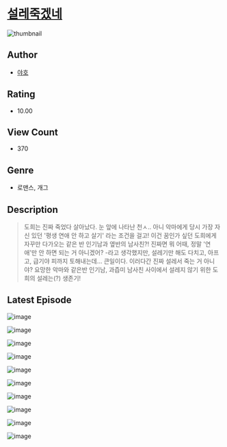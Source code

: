 # [설레죽겠네](https://comic.naver.com/challenge/list?titleId=810194)
![thumbnail](https://image-comic.pstatic.net/user_contents_data/challenge_comic/2023/05/24/305716/upload_7149855165467930933_480x623.jpeg)

## Author
- [야호](https://comic.naver.com/artistTitle?id=305716)

## Rating
- 10.00

## View Count
- 370

## Genre
- 로맨스, 개그

## Description
> 도희는 진짜 죽었다 살아났다. 눈 앞에 나타난 천ㅅ.. 아니 악마에게 당시 가장 자신 있던 '평생 연애 안 하고 살기' 라는 조건을 걸고! 이건 꿈인가 싶던 도희에게 자꾸만 다가오는 같은 반 인기남과 옆반의 남사친?! 진짜면 뭐 어때, 정말 '연애'만 안 하면 되는 거 아니겠어? -라고 생각했지만, 설레기만 해도 다치고, 아프고, 급기야 피까지 토해내는데... 큰일이다. 이러다간 진짜 설레서 죽는 거 아니야? 요망한 악마와 같은반 인기남, 과즙미 남사친 사이에서 설레지 않기 위한 도희의 설레는(?) 생존기!


## Latest Episode
![image](https://image-comic.pstatic.net/user_contents_data/challenge_comic/2023/05/24/305716/upload_3546363920408207922.jpeg)

![image](https://image-comic.pstatic.net/user_contents_data/challenge_comic/2023/05/23/305716/upload_7377566219063669861.jpeg)

![image](https://image-comic.pstatic.net/user_contents_data/challenge_comic/2023/05/23/305716/upload_7005127536597361253.jpeg)

![image](https://image-comic.pstatic.net/user_contents_data/challenge_comic/2023/05/23/305716/upload_7233687429446842424.jpeg)

![image](https://image-comic.pstatic.net/user_contents_data/challenge_comic/2023/05/23/305716/upload_3761405317911830881.jpeg)

![image](https://image-comic.pstatic.net/user_contents_data/challenge_comic/2023/05/23/305716/upload_7366027758603090225.jpeg)

![image](https://image-comic.pstatic.net/user_contents_data/challenge_comic/2023/05/23/305716/upload_4049130108448028984.jpeg)

![image](https://image-comic.pstatic.net/user_contents_data/challenge_comic/2023/05/23/305716/upload_3558796300196524338.jpeg)

![image](https://image-comic.pstatic.net/user_contents_data/challenge_comic/2023/05/23/305716/upload_7364570880748828724.jpeg)

![image](https://image-comic.pstatic.net/user_contents_data/challenge_comic/2023/05/23/305716/upload_7075776484360796465.jpeg)
